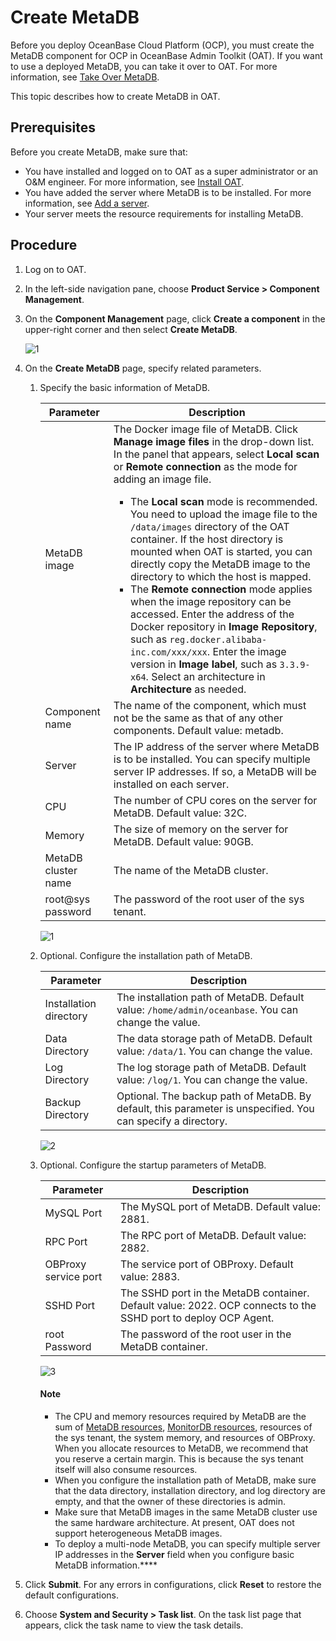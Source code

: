 # Create MetaDB

Before you deploy OceanBase Cloud Platform (OCP), you must create the MetaDB component for OCP in OceanBase Admin Toolkit (OAT). If you want to use a deployed MetaDB, you can take it over to OAT. For more information, see [Take Over MetaDB](https://www.oceanbase.com/docs/enterprise-oat-doc-cn-10000000001092554).

This topic describes how to create MetaDB in OAT.

## Prerequisites

Before you create MetaDB, make sure that:

* You have installed and logged on to OAT as a super administrator or an O&M engineer. For more information, see [Install OAT](../../../200.prepare-the-deployment-environment/100.install-oat.md).
* You have added the server where MetaDB is to be installed. For more information, see [Add a server](../../../200.prepare-the-deployment-environment/200.standardized-host.md).
* Your server meets the resource requirements for installing MetaDB.

## Procedure

1. Log on to OAT.

2. In the left-side navigation pane, choose **Product Service > Component Management**.

3. On the **Component Management** page, click **Create a component** in the upper-right corner and then select **Create MetaDB**.

   ![1](https://obbusiness-private.oss-cn-shanghai.aliyuncs.com/doc/img/ocp/401/%E5%88%9B%E5%BB%BAmetadb2.png)

4. On the **Create MetaDB** page, specify related parameters.

   1. Specify the basic information of MetaDB.

      | Parameter | Description |
      |--------|---------|
      | MetaDB image | The Docker image file of MetaDB. Click **Manage image files** in the drop-down list. In the panel that appears, select **Local scan** or **Remote connection** as the mode for adding an image file. <ul><li>The **Local scan** mode is recommended. You need to upload the image file to the `/data/images` directory of the OAT container. If the host directory is mounted when OAT is started, you can directly copy the MetaDB image to the directory to which the host is mapped. </li><li>The **Remote connection** mode applies when the image repository can be accessed. Enter the address of the Docker repository in **Image Repository**, such as `reg.docker.alibaba-inc.com/xxx/xxx`. Enter the image version in **Image label**, such as `3.3.9-x64`. Select an architecture in **Architecture** as needed. </li></ul> |
      | Component name | The name of the component, which must not be the same as that of any other components. Default value: metadb.  |
      | Server | The IP address of the server where MetaDB is to be installed. You can specify multiple server IP addresses. If so, a MetaDB will be installed on each server.  |
      | CPU | The number of CPU cores on the server for MetaDB. Default value: 32C.  |
      | Memory | The size of memory on the server for MetaDB. Default value: 90GB.  |
      | MetaDB cluster name | The name of the MetaDB cluster.  |
      | root@sys password | The password of the root user of the sys tenant.  |

      ![1](https://obbusiness-private.oss-cn-shanghai.aliyuncs.com/doc/img/ocp/401/metadb%E5%9F%BA%E7%A1%80%E9%85%8D%E7%BD%AE2.png)

   2. Optional. Configure the installation path of MetaDB.

      | Parameter | Description |
      |--------|---------|
      | Installation directory | The installation path of MetaDB. Default value: `/home/admin/oceanbase`. You can change the value.  |
      | Data Directory | The data storage path of MetaDB. Default value: `/data/1`. You can change the value.  |
      | Log Directory | The log storage path of MetaDB. Default value: `/log/1`. You can change the value.  |
      | Backup Directory | Optional. The backup path of MetaDB. By default, this parameter is unspecified. You can specify a directory.  |

      ![2](https://obbusiness-private.oss-cn-shanghai.aliyuncs.com/doc/img/ocp/401/metadb%E5%AE%89%E8%A3%85%E8%B7%AF%E5%BE%842.png)

   3. Optional. Configure the startup parameters of MetaDB.

      | Parameter | Description |
      |--------|---------|
      | MySQL Port | The MySQL port of MetaDB. Default value: 2881.  |
      | RPC Port | The RPC port of MetaDB. Default value: 2882.  |
      | OBProxy service port | The service port of OBProxy. Default value: 2883.  |
      | SSHD Port | The SSHD port in the MetaDB container. Default value: 2022. OCP connects to the SSHD port to deploy OCP Agent.  |
      | root Password | The password of the root user in the MetaDB container.  |

      ![3](https://obbusiness-private.oss-cn-shanghai.aliyuncs.com/doc/img/ocp/401/metadb%E5%90%AF%E5%8A%A8%E5%8F%82%E6%95%B02.png)

      <main id="notice" type='explain'>
      <h4>Note</h4>
      <ul>
      <li>The CPU and memory resources required by MetaDB are the sum of <a href="../../100.planning-resources/100.planning-resources-of-single-node/200.metadb-resources-single-node.md">MetaDB resources</a>, <a href="../../100.planning-resources/100.planning-resources-of-single-node/300.monitordb-resources-single-node.md">MonitorDB resources</a>, resources of the sys tenant, the system memory, and resources of OBProxy. When you allocate resources to MetaDB, we recommend that you reserve a certain margin. This is because the sys tenant itself will also consume resources.</li>
      <li>When you configure the installation path of MetaDB, make sure that the data directory, installation directory, and log directory are empty, and that the owner of these directories is admin.</li>
      <li>Make sure that MetaDB images in the same MetaDB cluster use the same hardware architecture. At present, OAT does not support heterogeneous MetaDB images.</li>
      <li>To deploy a multi-node MetaDB, you can specify multiple server IP addresses in the <strong>Server</strong> field when you configure basic MetaDB information.****</li>
      </ul>
      </main>

5. Click **Submit**. For any errors in configurations, click **Reset** to restore the default configurations.

6. Choose **System and Security > Task list**. On the task list page that appears, click the task name to view the task details.

